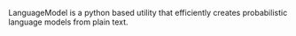 LanguageModel is a python based utility that efficiently creates probabilistic language models from plain text. 
